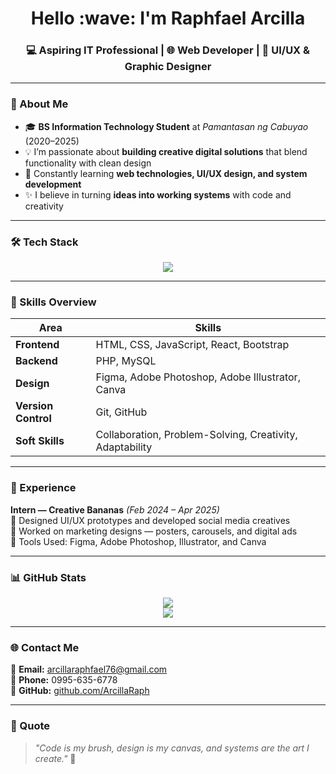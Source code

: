 <h1 align="center"> Hello :wave: I'm Raphfael Arcilla</h1>
<h3 align="center">💻 Aspiring IT Professional | 🌐 Web Developer | 🎨 UI/UX & Graphic Designer</h3>

---

### 🌟 About Me
- 🎓 **BS Information Technology Student** at *Pamantasan ng Cabuyao* (2020–2025)  
- 💡 I’m passionate about **building creative digital solutions** that blend functionality with clean design  
- 🧠 Constantly learning **web technologies, UI/UX design, and system development**  
- ✨ I believe in turning **ideas into working systems** with code and creativity  

---

### 🛠️ Tech Stack
<p align="center">
  <img src="https://skillicons.dev/icons?i=html,css,javascript,react,php,java,bootstrap,git,github,vscode,mysql,figma,photoshop,illustrator,canva" />
</p>

---

### 🚀 Skills Overview

| Area | Skills |
|------|--------|
| **Frontend** | HTML, CSS, JavaScript, React, Bootstrap |
| **Backend** | PHP, MySQL |
| **Design** | Figma, Adobe Photoshop, Adobe Illustrator, Canva |
| **Version Control** | Git, GitHub |
| **Soft Skills** | Collaboration, Problem-Solving, Creativity, Adaptability |

---

### 💼 Experience

**Intern — Creative Bananas** *(Feb 2024 – Apr 2025)*  
📌 Designed UI/UX prototypes and developed social media creatives  
🎨 Worked on marketing designs — posters, carousels, and digital ads  
🧰 Tools Used: Figma, Adobe Photoshop, Illustrator, and Canva  

---

### 📊 GitHub Stats
<p align="center">
  <img src="https://github-readme-stats.vercel.app/api?username=ArcillaRaph&show_icons=true&theme=tokyonight" />
  <br/>
  <img src="https://github-readme-stats.vercel.app/api/top-langs/?username=ArcillaRaph&layout=compact&theme=tokyonight" />
</p>

---

### 🌐 Contact Me
📧 **Email:** [arcillaraphfael76@gmail.com](mailto:arcillaraphfael76@gmail.com)  
📱 **Phone:** 0995-635-6778  
🔗 **GitHub:** [github.com/ArcillaRaph](https://github.com/ArcillaRaph)  

---

### 💬 Quote
> _"Code is my brush, design is my canvas, and systems are the art I create."_ 🎨
